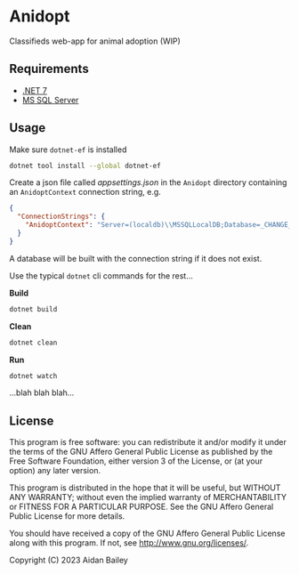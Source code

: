 # Anidopt
Classifieds web-app for animal adoption (WIP)

## Requirements

- [.NET 7](https://dotnet.microsoft.com/en-us/download/dotnet/7.0)
- [MS SQL Server](https://www.microsoft.com/en-us/sql-server/sql-server-downloads)

## Usage

Make sure `dotnet-ef` is installed

``` sh
dotnet tool install --global dotnet-ef
```

Create a json file called *appsettings.json* in the `Anidopt` directory containing an `AnidoptContext` connection string, e.g.

```json
{
  "ConnectionStrings": {
    "AnidoptContext": "Server=(localdb)\\MSSQLLocalDB;Database=_CHANGE_ME;Trusted_Connection=True;MultipleActiveResultSets=true"
  }
}
```

A database will be built with the connection string if it does not exist.

Use the typical `dotnet` cli commands for the rest...

**Build**

```sh
dotnet build
```

**Clean**

```sh
dotnet clean
```

**Run**

```sh
dotnet watch
```

...blah blah blah...

## License

This program is free software: you can redistribute it and/or modify
it under the terms of the GNU Affero General Public License as published
by the Free Software Foundation, either version 3 of the License, or
(at your option) any later version.

This program is distributed in the hope that it will be useful,
but WITHOUT ANY WARRANTY; without even the implied warranty of
MERCHANTABILITY or FITNESS FOR A PARTICULAR PURPOSE.  See the
GNU Affero General Public License for more details.

You should have received a copy of the GNU Affero General Public License
along with this program.  If not, see <http://www.gnu.org/licenses/>.

Copyright (C) 2023 Aidan Bailey